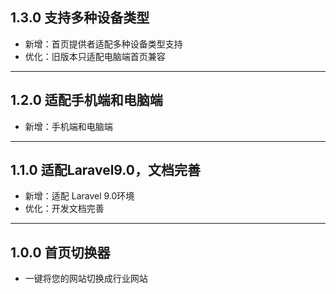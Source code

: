 ## 1.3.0 支持多种设备类型

- 新增：首页提供者适配多种设备类型支持
- 优化：旧版本只适配电脑端首页兼容

---

## 1.2.0 适配手机端和电脑端

- 新增：手机端和电脑端

---

## 1.1.0 适配Laravel9.0，文档完善

- 新增：适配 Laravel 9.0环境
- 优化：开发文档完善

---

## 1.0.0 首页切换器

- 一键将您的网站切换成行业网站
